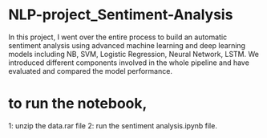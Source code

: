 # NLP-project_Sentiment-Analysis
In this project, I went over the entire process to build an automatic sentiment analysis using advanced machine learning and deep learning models including NB, SVM, Logistic Regression, Neural Network, LSTM. We introduced different components involved in the whole pipeline and have evaluated and compared the model performance.

# to run the notebook, 
 1: unzip the data.rar file 
 2: run the sentiment analysis.ipynb file. 
